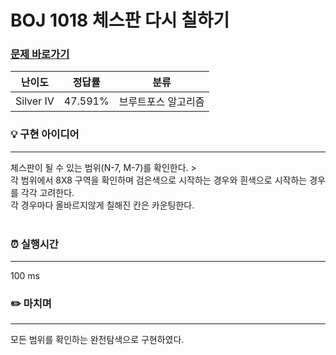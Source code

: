 # BOJ 1018 체스판 다시 칠하기
### [문제 바로가기](https://www.acmicpc.net/problem/1018)
| 난이도 | 정답률 | 분류 |
| ------ | ------ | ------ |
|  Silver IV | 47.591% | 브루트포스 알고리즘 |


### 💡 구현 아이디어
---
체스판이 될 수 있는 범위(N-7, M-7)를 확인한다. ><br/>
각 범위에서 8X8 구역을 확인하며 검은색으로 시작하는 경우와 흰색으로 시작하는 경우를 각각 고려한다. <br/>
각 경우마다 올바르지않게 칠해진 칸은 카운팅한다. <br/><br/>

### ⏰ 실행시간
---
100 ms

### ✏️ 마치며
---
모든 범위를 확인하는 완전탐색으로 구현하였다.